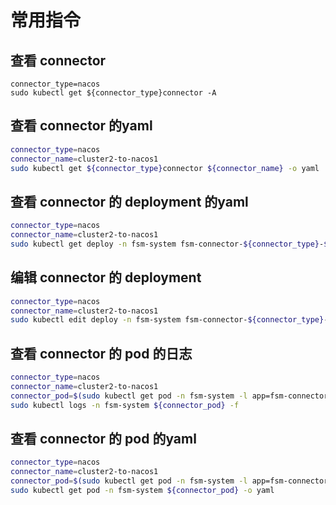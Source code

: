 # 常用指令

## 查看 connector

```
connector_type=nacos
sudo kubectl get ${connector_type}connector -A
```

## 查看 connector 的yaml

```bash
connector_type=nacos
connector_name=cluster2-to-nacos1
sudo kubectl get ${connector_type}connector ${connector_name} -o yaml
```

## 查看 connector 的 deployment 的yaml

```bash
connector_type=nacos
connector_name=cluster2-to-nacos1
sudo kubectl get deploy -n fsm-system fsm-connector-${connector_type}-${connector_name} -o yaml
```

## 编辑 connector 的 deployment

```bash
connector_type=nacos
connector_name=cluster2-to-nacos1
sudo kubectl edit deploy -n fsm-system fsm-connector-${connector_type}-${connector_name}
```

## 查看 connector 的 pod 的日志

```bash
connector_type=nacos
connector_name=cluster2-to-nacos1
connector_pod=$(sudo kubectl get pod -n fsm-system -l app=fsm-connector-${connector_type}-${connector_name} -o jsonpath='{.items[0].metadata.name}')
sudo kubectl logs -n fsm-system ${connector_pod} -f
```

## 查看 connector 的 pod 的yaml

```bash
connector_type=nacos
connector_name=cluster2-to-nacos1
connector_pod=$(sudo kubectl get pod -n fsm-system -l app=fsm-connector-${connector_type}-${connector_name} -o jsonpath='{.items[0].metadata.name}')
sudo kubectl get pod -n fsm-system ${connector_pod} -o yaml
```

